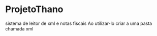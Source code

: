 # ProjetoThano
sistema de leitor de xml e notas fiscais
Ao utilizar-lo criar a uma pasta chamada xml
